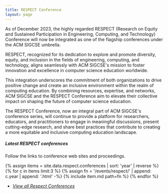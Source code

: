 ```yaml
---
title: RESPECT Conference
layout: page
---
```


As of December 2023, the highly regarded RESPECT (Research on Equity and Sustained Participation in Engineering, Computing, and Technology) Conference will now be integrated as one of the flagship conferences under the ACM SIGCSE umbrella.

RESPECT, recognized for its dedication to explore and promote diversity, equity, and inclusion in the fields of engineering, computing, and technology, aligns seamlessly with ACM SIGCSE's mission to foster innovation and excellence in computer science education worldwide.

This integration underscores the commitment of both organizations to drive positive change and create an inclusive environment within the realm of computing education. By combining resources, expertise, and networks, ACM SIGCSE and the RESPECT Conference aim to elevate their collective impact on shaping the future of computer science education.

The RESPECT Conference, now an integral part of ACM SIGCSE's conference series, will continue to provide a platform for researchers, educators, and practitioners to engage in meaningful discussions, present cutting-edge research, and share best practices that contribute to creating a more equitable and inclusive computing education landscape.


##### Latest RESPECT conferences

Follow the links to conference web sites and proceedings.

{% assign items = site.data.respect.conferences | sort: 'year' | reverse %}
{% for c in items limit:3 %}
    {% assign fn = '/events/respect/' | append: c.year | append: '.html' -%}
    {% include item.md path=fn %}
{% endfor %}
- <a href="conferences.html"><i>View all Respect Conferences</i></a>


